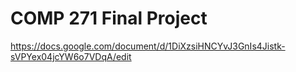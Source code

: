# COMP 271 Final Project

https://docs.google.com/document/d/1DiXzsiHNCYvJ3GnIs4Jistk-sVPYex04jcYW6o7VDqA/edit
